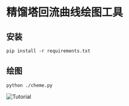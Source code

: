 # 精馏塔回流曲线绘图工具

## 安装
```shell
pip install -r requirements.txt
```

## 绘图
```shell
python ./cheme.py
```
![Tutorial](img/tutorial.png)